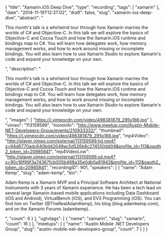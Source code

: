 {
  "title": "Xamarin.iOS Deep Dive",
  "type": "recording",
  "tags": [
    "xamarin"
  ],
  "date": "2014-11-19T12:37:02",
  "draft": false,
  "slug": "xamarin-ios-deep-dive",
  "abstract": "<p>This month's talk is a whirlwind tour through how Xamarin marries the worlds of C# and Objective-C. In this talk we will explore the basics of Objective-C and Cocoa Touch and how the Xamarin.iOS runtime and bindings map to C#. You will learn how delegates work, how memory management works, and how to work around missing or incomplete bindings. You will also learn how to use Xamarin Studio to explore Xamarin's code and expand your knowledge on your own. </p>",
  "description": "<p>This month's talk is a whirlwind tour through how Xamarin marries the worlds of C# and Objective-C. In this talk we will explore the basics of Objective-C and Cocoa Touch and how the Xamarin.iOS runtime and bindings map to C#. You will learn how delegates work, how memory management works, and how to work around missing or incomplete bindings. You will also learn how to use Xamarin Studio to explore Xamarin's code and expand your knowledge on your own. </p>",
  "images": [
    "https://i.vimeocdn.com/video/498381879_295x166.jpg"
  ],
  "vimeo": "113159599",
  "moreinfo": "http://www.meetup.com/Austin-Mobile-NET-Developers-Group/events/210933332/",
  "thumbnail": "https://i.vimeocdn.com/video/498381879_295x166.jpg",
  "mp4Video": "http://player.vimeo.com/external/113159599.hd.mp4?s=64d6770adc640bd42049ac5d526b8c274550dd04&profile_id=113&oauth2_token_id=20985841",
  "mp4VideoLow": "http://player.vimeo.com/external/113159599.sd.mp4?s=90c16f99f3a74367fcb005b468a35e0db0a81942&profile_id=112&oauth2_token_id=20985841",
  "recordingID": 901,
  "speakers": [
    {
      "name": "Adam Kemp",
      "slug": "adam-kemp",
      "bio": "<p>Adam Kemp is a Xamarin MVP and a Principal Software Architect at National Instruments with 3 years of Xamarin experience. He has been a tech lead on several large Xamarin-based mobile applications including Data Dashboard (iOS and Android), VirtualBench (iOS), and EV3 Programming (iOS). You can find him on Twitter (@TheRealAdamKemp), his blog (blog.adamkemp.com), and on the Xamarin Forums (adamkemp).</p>",
      "count": 6
    }
  ],
  "ugtvtags": [
    {
      "name": "xamarin",
      "slug": "xamarin",
      "count": 16
    }
  ],
  "meetups": [
    {
      "name": "Austin Mobile .NET Developers Group",
      "slug": "austin-mobile-net-developers-group",
      "count": 7
    }
  ]
}